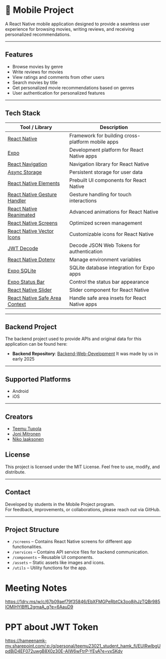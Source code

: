 # 📱 Mobile Project

A React Native mobile application designed to provide a seamless user experience for browsing movies, writing reviews, and receiving personalized recommendations.

---

## Features

-  Browse movies by genre
-  Write reviews for movies
-  View ratings and comments from other users
-  Search movies by title
-  Get personalized movie recommendations based on genres
-  User authentication for personalized features

---

## Tech Stack

| Tool / Library                          | Description                                      |
|-----------------------------------------|--------------------------------------------------|
| [React Native](https://reactnative.dev) | Framework for building cross-platform mobile apps |
| [Expo](https://expo.dev)                | Development platform for React Native apps       |
| [React Navigation](https://reactnavigation.org) | Navigation library for React Native             |
| [Async Storage](https://react-native-async-storage.github.io/async-storage/) | Persistent storage for user data                |
| [React Native Elements](https://reactnativeelements.com) | Prebuilt UI components for React Native         |
| [React Native Gesture Handler](https://docs.swmansion.com/react-native-gesture-handler/) | Gesture handling for touch interactions         |
| [React Native Reanimated](https://docs.swmansion.com/react-native-reanimated/) | Advanced animations for React Native            |
| [React Native Screens](https://reactnavigation.org/docs/react-native-screens/) | Optimized screen management                     |
| [React Native Vector Icons](https://github.com/oblador/react-native-vector-icons) | Customizable icons for React Native             |
| [JWT Decode](https://github.com/auth0/jwt-decode) | Decode JSON Web Tokens for authentication       |
| [React Native Dotenv](https://github.com/goatandsheep/react-native-dotenv) | Manage environment variables                    |
| [Expo SQLite](https://docs.expo.dev/versions/latest/sdk/sqlite/) | SQLite database integration for Expo apps       |
| [Expo Status Bar](https://docs.expo.dev/versions/latest/sdk/statusbar/) | Control the status bar appearance               |
| [React Native Slider](https://github.com/react-native-community/react-native-slider) | Slider component for React Native               |
| [React Native Safe Area Context](https://github.com/th3rdwave/react-native-safe-area-context) | Handle safe area insets for React Native apps   |

---

## Backend Project

The backend project used to provide APIs and original data for this application can be found here:

- **Backend Repository**: [Backend-Web-Development](https://github.com/joni23008/Backend-Web-Development)
It was made by us in early 2025
---

## Supported Platforms

- Android
- iOS

---

## Creators

- [Teemu Tupola](https://github.com/Tupolaa)
- [Joni Mitronen](https://github.com/jonesssy)
- [Niko laaksonen](https://github.com/NikoLaaks)

## License

This project is licensed under the MIT License. Feel free to use, modify, and distribute.

---

## Contact

Developed by students in the Mobile Project program.  
For feedback, improvements, or collaborations, please reach out via GitHub.

---

## Project Structure

- `/screens` – Contains React Native screens for different app functionalities.
- `/services` – Contains API service files for backend communication.
- `/components` – Reusable UI components.
- `/assets` – Static assets like images and icons.
- `/utils` – Utility functions for the app.


# Meeting Notes

https://1drv.ms/w/c/67b09aef79f35846/EbXFMGPeRbtCk3oo8jhJzTQBr985lOMlHYlBffL2gmaA_g?e=6AauD9

# PPT about JWT Token
https://hameenamk-my.sharepoint.com/:p:/g/personal/teemu23021_student_hamk_fi/EUlRwlbgUpdBjD4EF072uwgB8X0z30E-AIW6wFtrP-YEyA?e=vxSKdv
